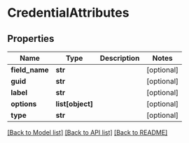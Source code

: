 # CredentialAttributes

## Properties
Name | Type | Description | Notes
------------ | ------------- | ------------- | -------------
**field_name** | **str** |  | [optional] 
**guid** | **str** |  | [optional] 
**label** | **str** |  | [optional] 
**options** | **list[object]** |  | [optional] 
**type** | **str** |  | [optional] 

[[Back to Model list]](../README.md#documentation-for-models) [[Back to API list]](../README.md#documentation-for-api-endpoints) [[Back to README]](../README.md)


